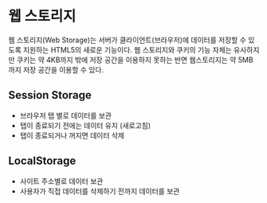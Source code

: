 # 웹 스토리지

웹 스토리지(Web Storage)는 서버가 클라이언트(브라우저)에 데이터를 저장할 수 있도록 지원하는 HTML5의 새로운 기능이다. 웹 스토리지와 쿠키의 기능 자체는 유사하지만 쿠키는 약 4KB까지 밖에 저장 공간을 이용하지 못하는 반면 웹스토리지는 약 5MB까지 저장 공간을 이용할 수 있다.

## Session Storage

- 브라우저 탭 별로 데이터를 보관
- 탭이 종료되기 전에는 데이터 유지 (새로고침)
- 탭이 종료되거나 꺼지면 데이터 삭제

## LocalStorage

- 사이트 주소별로 데이터 보관
- 사용자가 직접 데이터를 삭제하기 전까지 데이터를 보관

